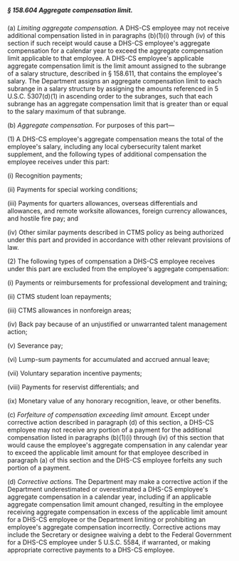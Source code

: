 ##### § 158.604 Aggregate compensation limit. #####

(a) *Limiting aggregate compensation.* A DHS-CS employee may not receive additional compensation listed in in paragraphs (b)(1)(i) through (iv) of this section if such receipt would cause a DHS-CS employee's aggregate compensation for a calendar year to exceed the aggregate compensation limit applicable to that employee. A DHS-CS employee's applicable aggregate compensation limit is the limit amount assigned to the subrange of a salary structure, described in § 158.611, that contains the employee's salary. The Department assigns an aggregate compensation limit to each subrange in a salary structure by assigning the amounts referenced in 5 U.S.C. 5307(d)(1) in ascending order to the subranges, such that each subrange has an aggregate compensation limit that is greater than or equal to the salary maximum of that subrange.

(b) *Aggregate compensation.* For purposes of this part—

(1) A DHS-CS employee's aggregate compensation means the total of the employee's salary, including any local cybersecurity talent market supplement, and the following types of additional compensation the employee receives under this part:

(i) Recognition payments;

(ii) Payments for special working conditions;

(iii) Payments for quarters allowances, overseas differentials and allowances, and remote worksite allowances, foreign currency allowances, and hostile fire pay; and

(iv) Other similar payments described in CTMS policy as being authorized under this part and provided in accordance with other relevant provisions of law.

(2) The following types of compensation a DHS-CS employee receives under this part are excluded from the employee's aggregate compensation:

(i) Payments or reimbursements for professional development and training;

(ii) CTMS student loan repayments;

(iii) CTMS allowances in nonforeign areas;

(iv) Back pay because of an unjustified or unwarranted talent management action;

(v) Severance pay;

(vi) Lump-sum payments for accumulated and accrued annual leave;

(vii) Voluntary separation incentive payments;

(viii) Payments for reservist differentials; and

(ix) Monetary value of any honorary recognition, leave, or other benefits.

(c) *Forfeiture of compensation exceeding limit amount.* Except under corrective action described in paragraph (d) of this section, a DHS-CS employee may not receive any portion of a payment for the additional compensation listed in paragraphs (b)(1)(i) through (iv) of this section that would cause the employee's aggregate compensation in any calendar year to exceed the applicable limit amount for that employee described in paragraph (a) of this section and the DHS-CS employee forfeits any such portion of a payment.

(d) *Corrective actions.* The Department may make a corrective action if the Department underestimated or overestimated a DHS-CS employee's aggregate compensation in a calendar year, including if an applicable aggregate compensation limit amount changed, resulting in the employee receiving aggregate compensation in excess of the applicable limit amount for a DHS-CS employee or the Department limiting or prohibiting an employee's aggregate compensation incorrectly. Corrective actions may include the Secretary or designee waiving a debt to the Federal Government for a DHS-CS employee under 5 U.S.C. 5584, if warranted, or making appropriate corrective payments to a DHS-CS employee.
